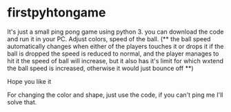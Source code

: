 # firstpyhtongame

It's just a small ping pong game using python 3. you can download the code and run it in your PC.
Adjust colors, speed of the ball.
(** the ball speed automatically changes when either of the players touches it or drops it
if the ball is dropped the speed is reduced to normal, and the player manages to hit it the speed of ball will increase,
but it also has it's limit for which wxtend the ball speed is increased, otherwise it would just bounce off **)

Hope you like it

For changing the color and shape, just use the code, if you can't ping me I'll solve that.
